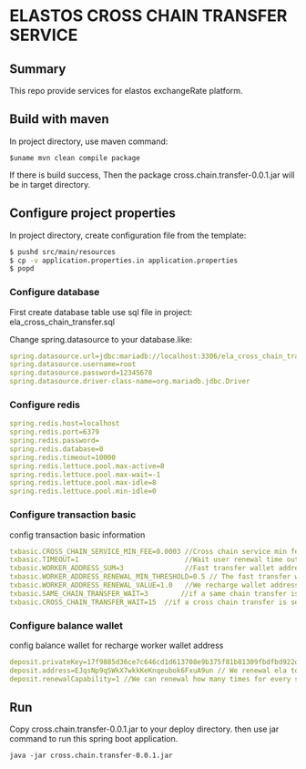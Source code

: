 ELASTOS CROSS CHAIN TRANSFER SERVICE
==============

## Summary

This repo provide services for elastos exchangeRate platform.

## Build with maven

In project directory, use maven command:
```Shell
$uname mvn clean compile package
```
If there is build success, Then the package cross.chain.transfer-0.0.1.jar will be in target directory.

## Configure project properties
In project directory, create configuration file from the template:

```bash
$ pushd src/main/resources
$ cp -v application.properties.in application.properties
$ popd
```

### Configure database
First create database table use sql file in project: ela_cross_chain_transfer.sql

Change spring.datasource to your database.like:
```yaml
spring.datasource.url=jdbc:mariadb://localhost:3306/ela_cross_chain_transfer?useUnicode=true&characterEncoding=UTF-8&useSSL=false
spring.datasource.username=root
spring.datasource.password=12345678
spring.datasource.driver-class-name=org.mariadb.jdbc.Driver
```

### Configure redis 

```yaml
spring.redis.host=localhost
spring.redis.port=6379
spring.redis.password=
spring.redis.database=0
spring.redis.timeout=10000
spring.redis.lettuce.pool.max-active=8
spring.redis.lettuce.pool.max-wait=-1
spring.redis.lettuce.pool.max-idle=8
spring.redis.lettuce.pool.min-idle=0
```


### Configure transaction basic
config transaction basic information

```yaml
txbasic.CROSS_CHAIN_SERVICE_MIN_FEE=0.0003 //Cross chain service min fee per time.
txbasic.TIMEOUT=1                          //Wait user renewal time out (hour)
txbasic.WORKER_ADDRESS_SUM=3               //Fast transfer wallet address number.
txbasic.WORKER_ADDRESS_RENEWAL_MIN_THRESHOLD=0.5 // The fast transfer wallet address rest is less than this value, we recharge it.
txbasic.WORKER_ADDRESS_RENEWAL_VALUE=1.0   //We recharge wallet address value
txbasic.SAME_CHAIN_TRANSFER_WAIT=3        //if a same chain transfer is send to node, we wait time for it on chain block. (minutes)
txbasic.CROSS_CHAIN_TRANSFER_WAIT=15  //if a cross chain transfer is send to node, we wait for it on chain block. (minutes)
```

### Configure balance wallet 
config balance wallet for recharge worker wallet address

```yaml
deposit.privateKey=17f9885d36ce7c646cd1d613708e9b375f81b81309fbdfbd922d0cd72faadb1b
deposit.address=EJqsNp9qSWkX7wkkKeKnqeubok6FxuA9un // We renewal ela to this wallet address for whole system.
deposit.renewalCapability=1 //We can renewal how many times for every same chain worker wallet address
```

## Run

Copy cross.chain.transfer-0.0.1.jar to your deploy directory.
then use jar command to run this spring boot application.

```shell
java -jar cross.chain.transfer-0.0.1.jar 
```

